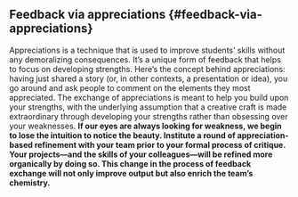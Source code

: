 ## Feedback via appreciations {#feedback-via-appreciations}

Appreciations is a technique that is used to improve students’ skills without any demoralizing consequences. It’s a unique form of feedback that helps to focus on developing strengths. Here’s the concept behind appreciations: having just shared a story (or, in other contexts, a presentation or idea), you go around and ask people to comment on the elements they most appreciated. The exchange of appreciations is meant to help you build upon your strengths, with the underlying assumption that a creative craft is made extraordinary through developing your strengths rather than obsessing over your weaknesses. **If our eyes are always looking for weakness, we begin to lose the intuition to notice the beauty. Institute a round of appreciation-based refinement with your team prior to your formal process of critique. Your projects—and the skills of your colleagues—will be refined more organically by doing so. This change in the process of feedback exchange will not only improve output but also enrich the team’s chemistry.**